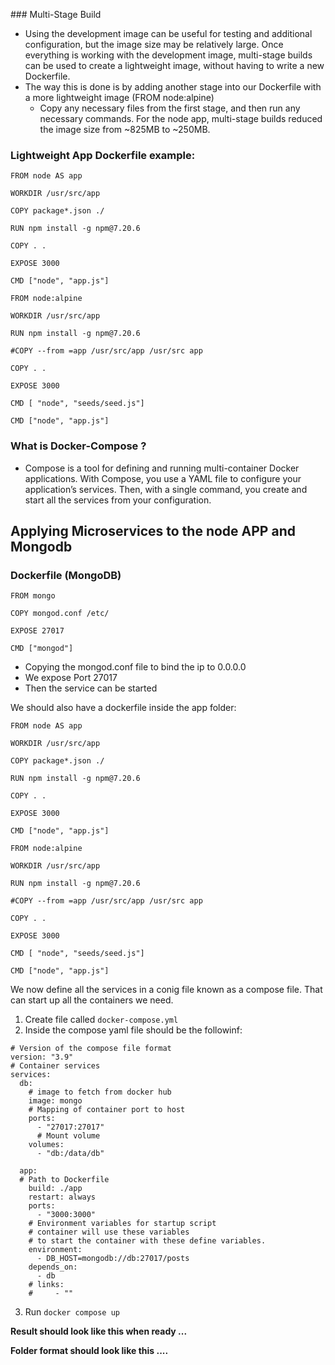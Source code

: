 ### Multi-Stage Build

- Using the development image can be useful for testing and additional configuration, but the image size may be relatively large. Once everything is working with the development image, multi-stage builds can be used to create a lightweight image, without having to write a new Dockerfile.
- The way this is done is by adding another stage into our Dockerfile with a more lightweight image (FROM node:alpine) 
    - Copy any necessary files from the first stage, and then run any necessary commands. For the node app, multi-stage builds reduced the image size from ~825MB to ~250MB.

### Lightweight App Dockerfile example:
```
FROM node AS app

WORKDIR /usr/src/app

COPY package*.json ./

RUN npm install -g npm@7.20.6

COPY . .

EXPOSE 3000

CMD ["node", "app.js"]

FROM node:alpine 

WORKDIR /usr/src/app

RUN npm install -g npm@7.20.6

#COPY --from =app /usr/src/app /usr/src app

COPY . .

EXPOSE 3000

CMD [ "node", "seeds/seed.js"]

CMD ["node", "app.js"]

```

### What is Docker-Compose ? 

- Compose is a tool for defining and running
  multi-container Docker applications. With Compose, you use a YAML file to configure your application’s services. Then, with a single command, you create and start all the services from your configuration.


## Applying Microservices to the node APP and Mongodb

### Dockerfile (MongoDB)

```
FROM mongo

COPY mongod.conf /etc/

EXPOSE 27017

CMD ["mongod"]
```
- Copying the mongod.conf file to bind the ip to 0.0.0.0 
- We expose Port 27017
- Then the service can be started 

We should also have a dockerfile inside the app folder:

```
FROM node AS app

WORKDIR /usr/src/app

COPY package*.json ./

RUN npm install -g npm@7.20.6

COPY . .

EXPOSE 3000

CMD ["node", "app.js"]

FROM node:alpine 

WORKDIR /usr/src/app

RUN npm install -g npm@7.20.6

#COPY --from =app /usr/src/app /usr/src app

COPY . .

EXPOSE 3000

CMD [ "node", "seeds/seed.js"]

CMD ["node", "app.js"]

```

We now define all the services in a conig file known as a compose file. That can start up all the containers we need.

1. Create file called `docker-compose.yml`
2. Inside the compose yaml file should be the followinf:

```
# Version of the compose file format 
version: "3.9"
# Container services
services:
  db:
    # image to fetch from docker hub
    image: mongo
    # Mapping of container port to host
    ports:
      - "27017:27017"
      # Mount volume 
    volumes:
      - "db:/data/db"

  app:
  # Path to Dockerfile 
    build: ./app
    restart: always
    ports:
      - "3000:3000"
    # Environment variables for startup script
    # container will use these variables
    # to start the container with these define variables. 
    environment:
      - DB_HOST=mongodb://db:27017/posts
    depends_on:
      - db
    # links:
    #     - ""
```
3. Run `docker compose up`

**Result should look like this when ready ...**

**Folder format should look like this ....**


